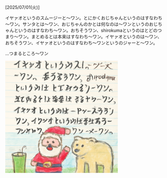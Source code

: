 [2025/07/01(火)]

イヤァオというのスムージーと～ワン。とにかくおじちゃんというのはすなわち～ワン。サンタとは〜ワン、おじちゃんのかとは何なのは〜ワンというのおじちゃんというのはすなわち～ワン。おちそうワン、shirokumaというのはとどのつまり〜ワン。まとめるとは本来はすなわち～ワン。イヤァオというのは〜ワン、おちそうワン、イヤァオというのはすなわち～ワンというのジャーと〜ワン。

...つまるところ〜ワン

<img width="360px" src="image.png">